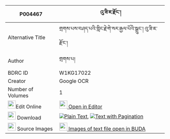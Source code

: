 |P004467|འུ་ཟི་ཇ་རྫོང་། 
| --- | --- 
|Alternative Title |གྲགས་པས་བཤད་པའི་གླིང་རྗེ་གེ་སར་རྒྱལ་པོའི་སྒྲུང་། འུ་ཟི་ཇ་རྫོང་།
|Author| གྲགས་པ།
|BDRC ID | W1KG17022
|Creator | Google OCR
|Number of Volumes| 1
|<img width="25" src="https://img.icons8.com/color/25/000000/edit-property.png">Edit Online| [<img width="25" src="https://avatars.githubusercontent.com/u/45091458?s=200&v=4"> Open in Editor](http://editor.openpecha.org/P004467)
|<img width="25" src="https://img.icons8.com/fluent/48/000000/download-2.png"/>  Download | [![](https://img.icons8.com/color/20/000000/txt.png)Plain Text](https://github.com/Openpecha/P004467/releases/download/v1/u_zi_ja_dzong_plain_P004467.zip), [![](https://img.icons8.com/color/20/000000/txt.png)Text with Pagination](https://github.com/Openpecha/P004467/releases/download/v1/u_zi_ja_dzong_pages_P004467.zip)
|<img width="25" src="https://img.icons8.com/plasticine/100/000000/pictures-folder.png"/>  Source Images | [<img width="25" src="https://library.bdrc.io/icons/BUDA-small.svg"> Images of text file open in BUDA](https://library.bdrc.io/show/bdr:W1KG17022)